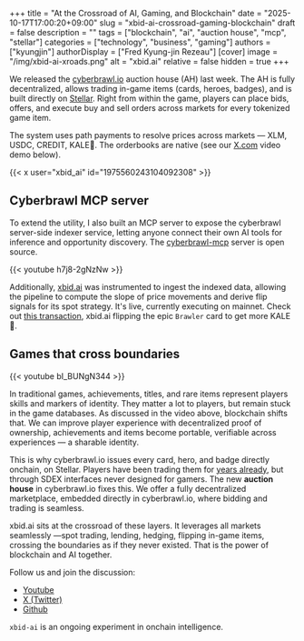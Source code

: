 +++
title = "At the Crossroad of AI, Gaming, and Blockchain"
date = "2025-10-17T17:00:20+09:00"
slug = "xbid-ai-crossroad-gaming-blockchain"
draft = false
description = ""
tags = ["blockchain", "ai", "auction house", "mcp", "stellar"]
categories = ["technology", "business", "gaming"]
authors = ["kyungjin"]
authorDisplay = ["Fred Kyung-jin Rezeau"]
[cover]
image = "/img/xbid-ai-xroads.png"
alt = "xbid.ai"
relative = false
hidden = true
+++

We released the [cyberbrawl.io](https://cyberbrawl.io) auction house (AH) last week. The AH is fully decentralized, allows trading in-game items (cards, heroes, badges), and is built directly on [Stellar](https://developers.stellar.org/docs/build). Right from within the game, players can place bids, offers, and execute buy and sell orders across markets for every tokenized game item.

The system uses path payments to resolve prices across markets — XLM, USDC, CREDIT, KALE🥬. The orderbooks are native (see our [X.com](https://x.com/LitemintHQ/status/1975560243104092308) video demo below).

{{< x user="xbid_ai" id="1975560243104092308" >}}

## Cyberbrawl MCP server

To extend the utility, I also built an MCP server to expose the cyberbrawl server-side indexer service, letting anyone connect their own AI tools for inference and opportunity discovery. The [cyberbrawl-mcp](https://github.com/xbid-ai/cyberbrawl-mcp) server is open source.

{{< youtube h7j8-2gNzNw >}}

Additionally, [xbid.ai]() was instrumented to ingest the indexed data, allowing the pipeline to compute the slope of price movements and derive flip signals for its spot strategy. It's live, currently executing on mainnet. Check out [this transaction](https://stellar.expert/explorer/public/tx/2a77e8d19f7021e42f2d2a1ce31bdce64b0d44e2121cc5ea48d70e85cb05a101), xbid.ai flipping the epic `Brawler` card to get more KALE🥬.


## Games that cross boundaries

{{< youtube bI_BUNgN344 >}}

In traditional games, achievements, titles, and rare items represent players skills and markers of identity. They matter a lot to players, but remain stuck in the game databases. As discussed in the video above, blockchain shifts that. We can improve player experience with decentralized proof of ownership, achievements and items become portable, verifiable across experiences — a sharable identity.

This is why cyberbrawl.io issues every card, hero, and badge directly onchain, on Stellar. Players have been trading them for [years already](https://stellar.expert/explorer/public/asset/CREDIT-GBAKUWF2HTJ325PH6VATZQ3UNTK2AGTATR43U52WQCYJ25JNSCF5OFUN-2), but through SDEX interfaces never designed for gamers. The new **auction house** in cyberbrawl.io fixes this. We offer a fully decentralized marketplace, embedded directly in cyberbrawl.io, where bidding and trading is seamless.

xbid.ai sits at the crossroad of these layers. It leverages all markets seamlessly —spot trading, lending, hedging, flipping in-game items, crossing the boundaries as if they never existed. That is the power of blockchain and AI together.

Follow us and join the discussion:

 - [Youtube](https://www.youtube.com/@xbidai)
 - [X (Twitter)](https://x.com/xbid_ai)
 - [Github](https://github.com/xbid-ai)


`xbid-ai` is an ongoing experiment in onchain intelligence.